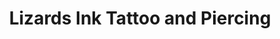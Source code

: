 ---
title: "Lizards Ink Tattoo and Piercing"
url: /denton/lizards-ink-tattoo-and-piercing/
shop: tattoo
---